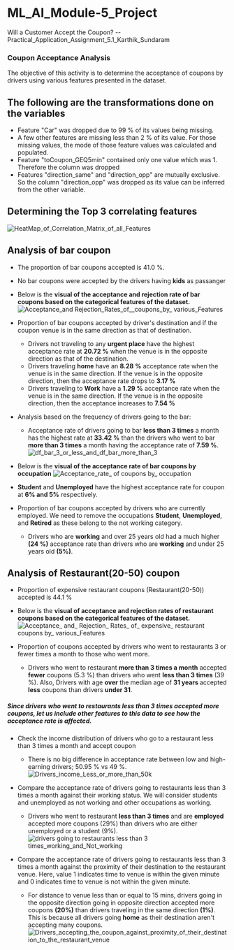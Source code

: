 # ML_AI_Module-5_Project
Will a Customer Accept the Coupon? -- Practical_Application_Assignment_5.1_Karthik_Sundaram
### Coupon Acceptance Analysis

The objective of this activity is to determine the acceptance of coupons by drivers using various features presented in the dataset.

## The following are the transformations done on the variables
* Feature "Car" was dropped due to 99 % of its values being missing.
* A few other features are missing less than 2 % of its value. For those missing values, the mode of those feature values was calculated and populated. 
* Feature "toCoupon_GEQ5min" contained only one value which was 1. Therefore the column was dropped
* Features "direction_same" and "direction_opp" are mutually exclusive. So the column "direction_opp" was dropped as its value can be inferred from the other variable.

## Determining the Top 3 correlating features
![HeatMap_of_Correlation_Matrix_of_all_Features](https://github.com/karthiksundaram80/ML_AI_Module-5_Project/assets/42277105/d1cbdcc3-9315-403b-8143-d8c81e82f7cd)


## Analysis of bar coupon
* The proportion of bar coupons accepted is 41.0 %.
* No bar coupons were accepted by the drivers having <b>kids</b> as passanger
* Below is the <b>visual of the acceptance and rejection rate of bar coupons based on the categorical features of the dataset.</b>
![Acceptance_and Rejection_Rates_of__coupons_by_ various_Features](https://github.com/karthiksundaram80/ML_AI_Module-5_Project/assets/42277105/3a002f15-9ab1-4f19-a2f7-931ceaf921a8)


* Proportion of bar coupons accepted by driver's destination and if the coupon venue is in the same direction as that of destination.
  - Drivers not traveling to any <b>urgent place</b> have the highest acceptance rate at <b> 20.72 %</b> when the venue is in the opposite direction as that of the destination.
  - Drivers traveling <b>home</b> have an <b>8.28 %</b> acceptance rate when the venue is in the same direction. If the venue is in the opposite direction, then the acceptance rate drops to <b>3.17 %</b>
  - Drivers traveling to <b>Work</b> have a <b>1.29 %</b> acceptance rate when the venue is in the same direction. If the venue is in the opposite direction, then the acceptance increases to <b>7.54 %</b>
  
* Analysis based on the frequency of drivers going to the bar:
  - Acceptance rate of drivers going to bar <b>less than 3 times</b> a month has the highest rate at <b>33.42 %</b> than the drivers who went to bar <b>more than 3 times</b> a month having the acceptance rate of <b>7.59 %</b>.
  ![df_bar_3_or_less_and_df_bar_more_than_3](https://github.com/karthiksundaram80/ML_AI_Module-5_Project/assets/42277105/45b45bc8-c019-4421-bc54-38ad8c2f5ea5)

* Below is the <b> visual of the acceptance rate of bar coupons by occupation</b>
  ![Acceptance_rate_ of _coupons_ by_ occupation](https://github.com/karthiksundaram80/ML_AI_Module-5_Project/assets/42277105/19d3ceb2-472e-440e-974b-b0dbbfd6a8d2)



* <b>Student</b> and <b>Unemployed</b> have the highest acceptance rate for coupon at <b>6% and 5%</b> respectively.
* Proportion of bar coupons accepted by drivers who are currently employed. We need to remove the occupations <b>Student</b>, <b>Unemployed</b>, and <b>Retired</b> as these belong to the not working category.
  - Drivers who are <b>working</b> and over 25 years old had a much higher <b>(24 %)</b> acceptance rate than drivers who are <b>working</b> and under 25 years old <b>(5%)</b>.

## Analysis of Restaurant(20-50) coupon
* Proportion of expensive restaurant coupons (Restaurant(20-50)) accepted is 44.1 %
* Below is the <b>visual of acceptance and rejection rates of restaurant coupons based on the categorical features of the dataset.</b>
![Acceptance_ and_ Rejection_ Rates_ of_ expensive_ restaurant _coupons_ by_ various_Features](https://github.com/karthiksundaram80/ML_AI_Module-5_Project/assets/42277105/181df3da-a781-49f3-996f-97c3106f42c7)
 

* Proportion of coupons accepted by drivers who went to restaurants 3 or fewer times a month to those who went more.
  - Drivers who went to restaurant <b>more than 3 times a month</b> accepted <b>fewer</b> coupons (5.3 %) than drivers who went <b>less than 3 times</b> (39 %). Also,
    Drivers with age <b>over</b> the median age of <b>31 years </b> accepted <b>less</b> coupons than drivers <b>under 31</b>.
    
 ##### Since drivers who went to restaurants less than 3 times accepted more coupons, let us include other features to this data to see how the acceptance rate is affected.
 * Check the income distribution of drivers who go to a restaurant less than 3 times a month and accept coupon
   - There is no big difference in acceptance rate between low and high-earning drivers; 50.95 % vs 49 %.
     ![Drivers_income_Less_or_more_than_50k](https://github.com/karthiksundaram80/ML_AI_Module-5_Project/assets/42277105/5798aae4-1e66-4981-a6ec-ea36e895a11e)

     
 * Compare the acceptance rate of drivers going to restaurants less than 3 times a month against their working status. We will consider students and unemployed as not working and other occupations as working.
   - Drivers who went to restaurant <b>less than 3 times</b> and are <b>employed</b> accepted more coupons (29%) than drivers who are either unemployed or a student (9%).
     ![drivers going to restaurants less than 3 times_working_and_Not_working](https://github.com/karthiksundaram80/ML_AI_Module-5_Project/assets/42277105/3a082b86-be0e-4ba6-b79a-e370cabcae24)

 *  Compare the acceptance rate of drivers going to restaurants less than 3 times a month against the proximity of their destination to the restaurant venue. Here, value 1 indicates time to venue is within the given minute and 0 indicates time to venue is not within the given minute.
    - For distance to venue less than or equal to 15 mins, drivers going in the opposite direction going in opposite direction accepted more coupons <b>(20%)</b> than drivers traveling in the same direction <b>(1%)</b>. This is because all drivers going <b>home</b> as their destination aren't accepting many coupons.
      ![Drivers_accepting_the_coupon_against_proximity_of_their_destination_to_the_restaurant_venue](https://github.com/karthiksundaram80/ML_AI_Module-5_Project/assets/42277105/e696a753-d5c0-4c5a-aaab-25a255243151)

